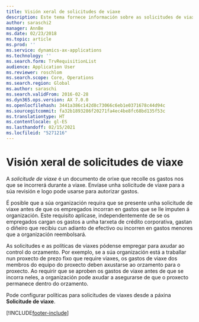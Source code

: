 ```yaml
---
title: Visión xeral de solicitudes de viaxe
description: Este tema fornece información sobre as solicitudes de viaxes. Unha solicitude de viaxe documenta os gastos de viaxe previstos.
author: saraschi2
manager: AnnBe
ms.date: 02/23/2018
ms.topic: article
ms.prod: ''
ms.service: dynamics-ax-applications
ms.technology: ''
ms.search.form: TrvRequisitionList
audience: Application User
ms.reviewer: roschlom
ms.search.scope: Core, Operations
ms.search.region: Global
ms.author: saraschi
ms.search.validFrom: 2016-02-28
ms.dyn365.ops.version: AX 7.0.0
ms.openlocfilehash: 3441a386c142d8c73066c6eb1e0371678c44d94c
ms.sourcegitcommit: fa32b1893286f20271fa4ec4be8fc68bd135f53c
ms.translationtype: HT
ms.contentlocale: gl-ES
ms.lasthandoff: 02/15/2021
ms.locfileid: "5271216"
---
```

# <a name="travel-requisitions-overview"></a>Visión xeral de solicitudes de viaxe

A *solicitude de viaxe* é un documento de orixe que recolle os gastos nos que se incorrerá durante a viaxe. Envíase unha solicitude de viaxe para a súa revisión e logo pode usarse para autorizar gastos.

É posible que a súa organización requira que se presente unha solicitude de viaxe antes de que os empregados incorran en gastos que se lle imputen á organización. Este requisito aplícase, independentemente de se os empregados cargan os gastos a unha tarxeta de crédito corporativa, gastan o diñeiro que recibiu cun adianto de efectivo ou incorren en gastos menores que a organización reembolsará.

As solicitudes e as políticas de viaxes pódense empregar para axudar ao control do orzamento. Por exemplo, se a súa organización está a traballar nun proxecto de prezo fixo que require viaxes, os gastos de viaxe dos membros do equipo do proxecto deben axustarse ao orzamento para o proxecto. Ao requirir que se aproben os gastos de viaxe antes de que se incorra neles, a organización pode axudar a asegurarse de que o proxecto permanece dentro do orzamento.

Pode configurar políticas para solicitudes de viaxes desde a páxina **Solicitude de viaxe**.


[!INCLUDE[footer-include](../includes/footer-banner.md)]